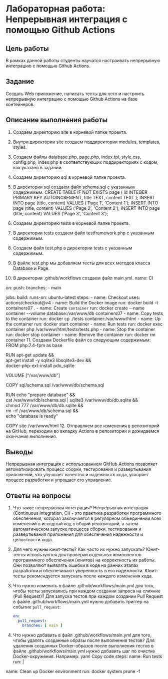 # Лабораторная работа: Непрерывная интеграция с помощью Github Actions

## Цель работы
В рамках данной работы студенты научатся настраивать непрерывную интеграцию с помощью Github Actions.

## Задание
Создать Web приложение, написать тесты для него и настроить непрерывную интеграцию с помощью Github Actions на базе контейнеров.

## Описание выполнения работы 
1. Создаем директорию site в корневой папке проекта.
2. Внутри директории site создаем поддиректории modules, templates, styles.
3. Создаем файлы database.php, page.php, index.tpl, style.css, config.php, index.php в соответствующих поддиректориях с кодом, как указано в задании.
4. Создаем директорию sql в корневой папке проекта.
5. В директории sql создаем файл schema.sql с указанным содержимым.
CREATE TABLE IF NOT EXISTS page (
    id INTEGER PRIMARY KEY AUTOINCREMENT,
    title TEXT,
    content TEXT
);
INSERT INTO page (title, content) VALUES ('Page 1', 'Content 1');
INSERT INTO page (title, content) VALUES ('Page 2', 'Content 2');
INSERT INTO page (title, content) VALUES ('Page 3', 'Content 3');

6. Создаем директорию tests в корневой папке проекта.
7. В директории tests создаем файл testframework.php с указанным содержимым.
8. Создаем файл test.php в директории tests с указанным содержимым.
9. В файле test.php мы добавляем тесты для всех методов класса Database и Page.
10. В директории .github/workflows создаем файл main.yml.
name: CI

on:
  push:
    branches:
      - main

jobs:
  build:
    runs-on: ubuntu-latest
    steps:
      - name: Checkout
        uses: actions/checkout@v4
      - name: Build the Docker image
        run: docker build -t containers07 .
      - name: Create `container`
        run: docker create --name container --volume database:/var/www/db containers07
      - name: Copy tests to the container
        run: docker cp ./tests container:/var/www/html
      - name: Up the container
        run: docker start container
      - name: Run tests
        run: docker exec container php /var/www/html/tests/tests.php
      - name: Stop the container
        run: docker stop container
      - name: Remove the container
        run: docker rm container
11. Создаем Dockerfile файл co следующим содержимым:
FROM php:7.4-fpm as base

RUN apt-get update && \
    apt-get install -y sqlite3 libsqlite3-dev && \
    docker-php-ext-install pdo_sqlite

VOLUME ["/var/www/db"]

COPY sql/schema.sql /var/www/db/schema.sql

RUN echo "prepare database" && \
    cat /var/www/db/schema.sql | sqlite3 /var/www/db/db.sqlite && \
    chmod 777 /var/www/db/db.sqlite && \
    rm -rf /var/www/db/schema.sql && \
    echo "database is ready"

COPY site /var/www/html
12. Отправляем все изменения в репозиторий на GitHub, переходим во вкладку Actions в репозитории и дожидаемся окончания выполнения.

## Выводы
Непрерывная интеграция с использованием GitHub Actions позволяет автоматизировать процесс сборки, тестирования и развертывания приложений, что улучшает качество и надежность кода, ускоряет процесс разработки и упрощает его управление.

## Ответы на вопросы
1. Что такое непрерывная интеграция?
   Непрерывная интеграция (Continuous Integration, CI) - это практика разработки программного обеспечения, которая заключается в регулярном объединении всех изменений в исходный код в общий репозиторий, а затем автоматическом запуске процесса сборки, тестирования и развертывания приложения для обеспечения надежности и целостности кода.

2. Для чего нужны юнит-тесты? Как часто их нужно запускать?
   Юнит-тесты используются для проверки отдельных компонентов программного обеспечения (юнитов) на корректность их работы. Они позволяют выявлять ошибки в коде на ранних этапах разработки и обеспечивают уверенность в его надежности. Юнит-тесты рекомендуется запускать после каждого изменения кода.

3. Что нужно изменить в файле .github/workflows/main.yml для того, чтобы тесты запускались при каждом создании запроса на слияние (Pull Request)?
   Для запуска тестов при каждом создании Pull Request в файле .github/workflows/main.yml нужно добавить триггер на событие `pull_request`:

   ```yaml
   on:
     pull_request:
       branches: [ main ]
4. Что нужно добавить в файл .github/workflows/main.yml для того, чтобы удалять созданные образы после выполнения тестов?
   Для удаления созданных Docker-образов после выполнения тестов в файле .github/workflows/main.yml нужно добавить шаг по очистке Docker-окружения. Например:
yaml
 Copy code
  steps:
   name: Run tests
    run: |

name: Clean up Docker environment
run: docker system prune -f
